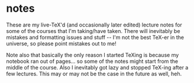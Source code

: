 notes
=====

These are my live-TeX'd (and occasionally later edited) lecture notes for some of the courses that I'm taking/have taken.
There will inevitably be mistakes and formatting issues and stuff -- I'm not the best TeX-er in the universe, so please point mistakes out to me!

Note also that basically the only reason I started TeXing is because my notebook ran out of pages... so some of the notes might start from the middle of the course.
Also I inevitably got lazy and stopped TeX-ing after a few lectures. This may or may not be the case in the future as well, heh.
